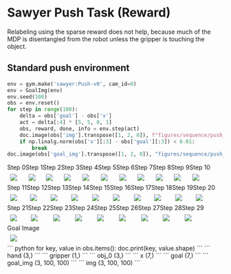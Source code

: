 
# Sawyer Push Task (Reward)

Relabeling using the sparse reward does not help, because
much of the MDP is disentangled from the robot unless the
gripper is touching the object.

## Standard push environment

``` python
env = gym.make('sawyer:Push-v0', cam_id=0)
env = GoalImg(env)
env.seed(100)
obs = env.reset()
for step in range(100):
    delta = obs['goal'] - obs['x']
    act = delta[:4] * [5, 5, 0, 1]
    obs, reward, done, info = env.step(act)
    doc.image(obs['img'].transpose([1, 2, 0]), f"figures/sequence/push_step_{step}.png", caption=f"Step {step}")
    if np.linalg.norm(obs['x'][:3] - obs['goal'][:3]) < 0.01:
        break
doc.image(obs['goal_img'].transpose([1, 2, 0]), "figures/sequence/push_goal.png", caption="Goal Image")
```
<div style="flex-wrap:wrap; display:flex; flex-direction:row; item-align:center;"><div><div style="text-align: center">Step 0</div><img style="margin:0.5em;" src="figures/sequence/push_step_0.png" /></div><div><div style="text-align: center">Step 1</div><img style="margin:0.5em;" src="figures/sequence/push_step_1.png" /></div><div><div style="text-align: center">Step 2</div><img style="margin:0.5em;" src="figures/sequence/push_step_2.png" /></div><div><div style="text-align: center">Step 3</div><img style="margin:0.5em;" src="figures/sequence/push_step_3.png" /></div><div><div style="text-align: center">Step 4</div><img style="margin:0.5em;" src="figures/sequence/push_step_4.png" /></div><div><div style="text-align: center">Step 5</div><img style="margin:0.5em;" src="figures/sequence/push_step_5.png" /></div><div><div style="text-align: center">Step 6</div><img style="margin:0.5em;" src="figures/sequence/push_step_6.png" /></div><div><div style="text-align: center">Step 7</div><img style="margin:0.5em;" src="figures/sequence/push_step_7.png" /></div><div><div style="text-align: center">Step 8</div><img style="margin:0.5em;" src="figures/sequence/push_step_8.png" /></div><div><div style="text-align: center">Step 9</div><img style="margin:0.5em;" src="figures/sequence/push_step_9.png" /></div><div><div style="text-align: center">Step 10</div><img style="margin:0.5em;" src="figures/sequence/push_step_10.png" /></div><div><div style="text-align: center">Step 11</div><img style="margin:0.5em;" src="figures/sequence/push_step_11.png" /></div><div><div style="text-align: center">Step 12</div><img style="margin:0.5em;" src="figures/sequence/push_step_12.png" /></div><div><div style="text-align: center">Step 13</div><img style="margin:0.5em;" src="figures/sequence/push_step_13.png" /></div><div><div style="text-align: center">Step 14</div><img style="margin:0.5em;" src="figures/sequence/push_step_14.png" /></div><div><div style="text-align: center">Step 15</div><img style="margin:0.5em;" src="figures/sequence/push_step_15.png" /></div><div><div style="text-align: center">Step 16</div><img style="margin:0.5em;" src="figures/sequence/push_step_16.png" /></div><div><div style="text-align: center">Step 17</div><img style="margin:0.5em;" src="figures/sequence/push_step_17.png" /></div><div><div style="text-align: center">Step 18</div><img style="margin:0.5em;" src="figures/sequence/push_step_18.png" /></div><div><div style="text-align: center">Step 19</div><img style="margin:0.5em;" src="figures/sequence/push_step_19.png" /></div><div><div style="text-align: center">Step 20</div><img style="margin:0.5em;" src="figures/sequence/push_step_20.png" /></div><div><div style="text-align: center">Step 21</div><img style="margin:0.5em;" src="figures/sequence/push_step_21.png" /></div><div><div style="text-align: center">Step 22</div><img style="margin:0.5em;" src="figures/sequence/push_step_22.png" /></div><div><div style="text-align: center">Step 23</div><img style="margin:0.5em;" src="figures/sequence/push_step_23.png" /></div><div><div style="text-align: center">Step 24</div><img style="margin:0.5em;" src="figures/sequence/push_step_24.png" /></div><div><div style="text-align: center">Step 25</div><img style="margin:0.5em;" src="figures/sequence/push_step_25.png" /></div><div><div style="text-align: center">Step 26</div><img style="margin:0.5em;" src="figures/sequence/push_step_26.png" /></div><div><div style="text-align: center">Step 27</div><img style="margin:0.5em;" src="figures/sequence/push_step_27.png" /></div><div><div style="text-align: center">Step 28</div><img style="margin:0.5em;" src="figures/sequence/push_step_28.png" /></div><div><div style="text-align: center">Step 29</div><img style="margin:0.5em;" src="figures/sequence/push_step_29.png" /></div><div><div style="text-align: center">Goal Image</div><img style="margin:0.5em;" src="figures/sequence/push_goal.png" /></div></div>
``` python
for key, value in obs.items():
    doc.print(key, value.shape)
```
```
hand (3,)
```
```
gripper (1,)
```
```
obj_0 (3,)
```
```
x (7,)
```
```
goal (7,)
```
```
goal_img (3, 100, 100)
```
```
img (3, 100, 100)
```
